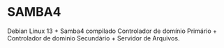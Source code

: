 # SAMBA4
Debian Linux 13 + Samba4 compilado 
Controlador de domínio Primário + Controlador de dominio Secundário + Servidor de Arquivos.
